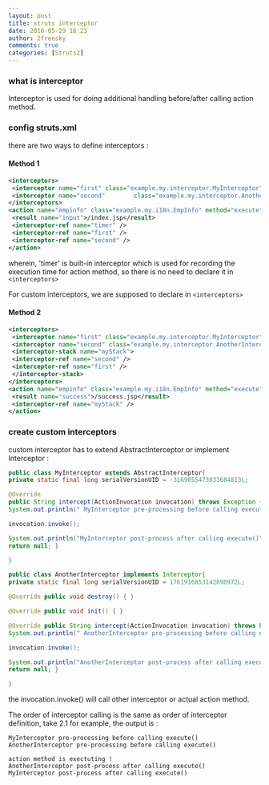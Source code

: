 ```yaml
---
layout: post
title: struts interceptor
date: 2016-05-29 16:23
author: 2freesky
comments: true
categories: [Struts2]
---
```


### what is interceptor

 Interceptor is used for doing additional handling before/after calling action method.
 
### config struts.xml

there are two ways to define interceptors :

#### Method 1

```xml
<interceptors> 
 <interceptor name="first" class="example.my.interceptor.MyInterceptor" />                
 <interceptor name="second"        class="example.my.interceptor.AnotherInterceptor" /> 
</interceptors>
<action name="empinfo" class="example.my.i18n.EmpInfo" method="execute"> 
 <result name="input">/index.jsp</result> 
 <interceptor-ref name="timer" /> 
 <interceptor-ref name="first" /> 
 <interceptor-ref name="second" /> 
</action>
```

wherein, 'timer' is built-in interceptor which is used for recording the execution time for action method, so there is no need to declare it in `<interceptors>`

For custom interceptors, we are supposed to declare in `<interceptors>`

#### Method 2

```xml
<interceptors> 
 <interceptor name="first" class="example.my.interceptor.MyInterceptor" /> 
 <interceptor name="second" class="example.my.interceptor.AnotherInterceptor" /> 
 <interceptor-stack name="myStack">     
 <interceptor-ref name="second" />     
 <interceptor-ref name="first" /> 
 </interceptor-stack> 
</interceptors>
<action name="empinfo" class="example.my.i18n.EmpInfo" method="execute"> 
 <result name="success">/success.jsp</result> 
 <interceptor-ref name="myStack" /> 
</action>
```

### create custom interceptors

custom interceptor has to extend AbstractInterceptor or implement Interceptor :

```java
public class MyInterceptor extends AbstractInterceptor{
private static final long serialVersionUID = -3169055473033684813L;

@Override 
public String intercept(ActionInvocation invocation) throws Exception { 
System.out.println(" MyInterceptor pre-processing before calling execute()");

invocation.invoke();

System.out.println("MyInterceptor post-process after calling execute()"); 
return null; }

}
```

```java
public class AnotherInterceptor implements Interceptor{
private static final long serialVersionUID = 1761916853142898972L;

@Override public void destroy() { }

@Override public void init() { }

@Override public String intercept(ActionInvocation invocation) throws Exception { 
System.out.println(" AnotherInterceptor pre-processing before calling execute()");

invocation.invoke();

System.out.println("AnotherInterceptor post-process after calling execute()"); 
return null; }

}
```

the invocation.invoke() will call other interceptor or actual action method.

The order of interceptor calling is the same as order of interceptor definition, take 2.1 for example, the output is :

```
MyInterceptor pre-processing before calling execute()
AnotherInterceptor pre-processing before calling execute()

action method is exectuting !
AnotherInterceptor post-process after calling execute()
MyInterceptor post-process after calling execute()
```
